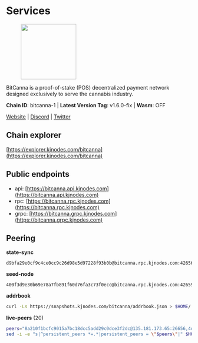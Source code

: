 # Services

<figure><img src="https://raw.githubusercontent.com/kj89/testnet_manuals/main/pingpub/logos/bitcanna.png" width="150" alt=""><figcaption></figcaption></figure>

BitCanna is a proof-of-stake (POS) decentralized payment network designed exclusively to serve the cannabis industry. 

**Chain ID**: bitcanna-1 | **Latest Version Tag**: v1.6.0-fix | **Wasm**: OFF

[Website](https://www.bitcanna.io) | [Discord](https://discord.gg/9AVrzaVQvs) | [Twitter](https://twitter.com/BitCannaGlobal)




## Chain explorer
[https://explorer.kjnodes.com/bitcanna](https://explorer.kjnodes.com/bitcanna)

## Public endpoints

* api: [https://bitcanna.api.kjnodes.com](https://bitcanna.api.kjnodes.com)
* rpc: [https://bitcanna.rpc.kjnodes.com](https://bitcanna.rpc.kjnodes.com)
* grpc: [https://bitcanna.grpc.kjnodes.com](https://bitcanna.grpc.kjnodes.com)

## Peering

**state-sync**

```text
d9bfa29e0cf9c4ce0cc9c26d98e5d97228f93b0b@bitcanna.rpc.kjnodes.com:42656
```

**seed-node**

```text
400f3d9e30b69e78a7fb891f60d76fa3c73f0ecc@bitcanna.rpc.kjnodes.com:42659
```

**addrbook**
```bash
curl -Ls https://snapshots.kjnodes.com/bitcanna/addrbook.json > $HOME/.bcna/config/addrbook.json
```

**live-peers** (20)
```bash
peers="8a210f1bcfc9015a7bc18dcc5add29c0dce3f2dc@135.181.173.65:26656,4dabde84771e8689403ce7c8b76d27e555ab2f00@65.21.136.170:50656,66ed3885f2932912df2b04646d2c3d643467719b@212.227.115.165:26656,d2247f7b919f0781c90ee61958d7044665a22d38@169.155.169.55:26656,dd4d3c0de38aa0575436c34c237b33bc0dda3ef2@142.132.158.93:13056,d9bfa29e0cf9c4ce0cc9c26d98e5d97228f93b0b@65.109.88.38:42656,d27dc1222e9ab0d90e49490ee315797afa14a03f@65.108.99.254:27656,cb9741ce22ab5f615913ac11b211c3c7f58dee71@107.191.36.154:26656,320d0d38559140608b72a361db44b2a8f14bf0d1@107.181.229.154:16656,5bb0a042e8a4ee28bcda1e26148e57787e75a42e@23.88.69.22:28466,b7295f18b7150cc128d47c0546e2225179fc5427@202.61.194.254:60856,4e1c2471efb89239fb04a4b75f9f87177fd91d00@95.217.151.241:26656,da04ee3f8bd93421a3264e3a061a09c139aaa937@161.97.150.65:26656,a1ceb81a5498642753f8600a5c3b9ca056af3051@67.222.144.195:16656,104d7ec9d84c8da66b97d50669b8ba58f1b60470@62.171.180.31:26656,d3796f3f2a179afab1485a672ace3d909cd0eeed@185.137.122.214:26656,3635058fcdbe97e72d191faedfe4c6acab835877@107.181.235.66:16656,36a17684dc4809eb0c722aa4b5bd829b0429e8a1@207.246.84.132:26656,881b4ec9a1d37587c44476a22c0864b08b1c88fe@195.3.221.21:13056,c6658742ae4c889ecf8dee95ca2a8e4b45d46dfd@85.214.208.127:26656"
sed -i -e "s|^persistent_peers *=.*|persistent_peers = \"$peers\"|" $HOME/.bcna/config/config.toml
```
